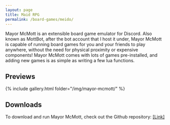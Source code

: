 ```yaml
---
layout: page
title: Maid RPG
permalink: /board-games/meido/
---
```


Mayor McMott is an extensible board game emulator for Discord. Also known as MottBot, after the bot account that I host it under, Mayor McMott is capable of running board games for you and your friends to play anywhere, without the need for physical proximity or expensive components! Mayor McMott comes with lots of games pre-installed, and adding new games is as simple as writing a few lua functions.

<h2>Previews</h2>

{% include gallery.html folder="/img/mayor-mcmott/" %}

<h2>Downloads</h2>

To download and run Mayor McMott, check out the Github repository: <a href="https://github.com/Blizihguh/Mayor-McMott">[Link]</a>
